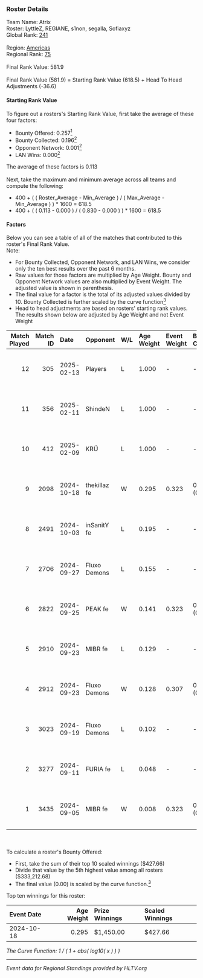 ### Roster Details<br />
Team Name: Atrix<br />
Roster: LyttleZ, REGIANE, s1non, segalla, Sofiaxyz<br />
Global Rank: [241](../../standings_global_2025_03_03.md)<br />
<br />
Region: [Americas]( ../../standings_americas_2025_03_03.md)<br />
Regional Rank: [75]( ../../standings_americas_2025_03_03.md)<br />
<br />
Final Rank Value:  581.9<br />
<br />
Final Rank Value (581.9) = Starting Rank Value (618.5) + Head To Head Adjustments (-36.6)<br />

#### Starting Rank Value<br />
To figure out a rosters's Starting Rank Value, first take the average of these four factors:<br />
- Bounty Offered: 0.257[<sup>1</sup>](#table2)
- Bounty Collected: 0.196[<sup>2</sup>](#table1)
- Opponent Network: 0.001[<sup>2</sup>](#table1)
- LAN Wins: 0.000[<sup>2</sup>](#table1)

The average of these factors is 0.113<br />
<br />
Next, take the maximum and minimum average across all teams and compute the following:<br />
- 400 + ( ( Roster_Average - Min_Average ) / ( Max_Average - Min_Average ) ) * 1600 = 618.5
- 400 + ( ( 0.113 - 0.000 ) / ( 0.830 - 0.000 ) ) * 1600 = 618.5


#### Factors<br />
Below you can see a table of all of the matches that contributed to this roster's Final Rank Value.<br />
Note:<br />

- For Bounty Collected, Opponent Network, and LAN Wins, we consider only the ten best results over the past 6 months.
- Raw values for those factors are multiplied by Age Weight. Bounty and Opponent Network values are also multiplied by Event Weight. The adjusted value is shown in parenthesis.
- The final value for a factor is the total of its adjusted values divided by 10. Bounty Collected is further scaled by the curve function[<sup>3</sup>](#curveFunction)
- Head to head adjustments are based on rosters' starting rank values. The results shown below are adjusted by Age Weight and not Event Weight
<span id="table1"></span><br />


| Match Played | Match ID | Date       | Opponent     | W/L | Age Weight | Event Weight | Bounty Collected | Opponent Network | LAN Wins  | H2H Adj. | Roster                                     |
| -: | -: | :- | :- | :- | :- | :- | :- | :- | :- | -: | :- |
|           12 |      305 | 2025-02-13 | Players      | L   | 1.000      | -            | -                | -                | -         |   -11.52 | LyttleZ, REGIANE, s1non, segalla, Sofiaxyz |
|           11 |      356 | 2025-02-11 | ShindeN      | L   | 1.000      | -            | -                | -                | -         |   -12.76 | bokor, LyttleZ, REGIANE, s1non, Sofiaxyz   |
|           10 |      412 | 2025-02-09 | KRÜ          | L   | 1.000      | -            | -                | -                | -         |   -13.72 | bokor, LyttleZ, REGIANE, s1non, Sofiaxyz   |
|            9 |     2098 | 2024-10-18 | thekillaz fe | W   | 0.295      | 0.323        | 0.001 (0.000)    | 0.024 (0.002)    | 0 (0.000) |     4.51 | bokor, LyttleZ, mari, s1non, Sofiaxyz      |
|            8 |     2491 | 2024-10-03 | inSanitY fe  | L   | 0.195      | -            | -                | -                | -         |    -3.18 | bokor, LyttleZ, mari, s1non, Sofiaxyz      |
|            7 |     2706 | 2024-09-27 | Fluxo Demons | L   | 0.155      | -            | -                | -                | -         |    -1.63 | bokor, LyttleZ, mari, s1non, Sofiaxyz      |
|            6 |     2822 | 2024-09-25 | PEAK fe      | W   | 0.141      | 0.323        | 0.001 (0.000)    | 0.018 (0.001)    | 0 (0.000) |     2.08 | bokor, LyttleZ, mari, s1non, Sofiaxyz      |
|            5 |     2910 | 2024-09-23 | MIBR fe      | L   | 0.129      | -            | -                | -                | -         |    -1.96 | bokor, LyttleZ, mari, s1non, Sofiaxyz      |
|            4 |     2912 | 2024-09-23 | Fluxo Demons | W   | 0.128      | 0.307        | 0.016 (0.001)    | 0.096 (0.004)    | 0 (0.000) |     2.71 | bokor, LyttleZ, mari, s1non, Sofiaxyz      |
|            3 |     3023 | 2024-09-19 | Fluxo Demons | L   | 0.102      | -            | -                | -                | -         |    -1.07 | bokor, LyttleZ, mari, s1non, Sofiaxyz      |
|            2 |     3277 | 2024-09-11 | FURIA fe     | L   | 0.048      | -            | -                | -                | -         |    -0.18 | bokor, LyttleZ, mari, s1non, Sofiaxyz      |
|            1 |     3435 | 2024-09-05 | MIBR fe      | W   | 0.008      | 0.323        | 0.004 (0.000)    | 0.048 (0.000)    | 0 (0.000) |     0.14 | bokor, LyttleZ, mari, s1non, Sofiaxyz      |

<br />
<span id="table2"></span><br />
To calculate a roster's Bounty Offered:<br />

- First, take the sum of their top 10 scaled winnings ($427.66)
- Divide that value by the 5th highest value among all rosters ($333,212.68)
- The final value (0.00) is scaled by the curve function.[<sup>3</sup>](#curveFunction)

Top ten winnings for this roster:<br />

| Event Date | Age Weight | Prize Winnings | Scaled Winnings |
| :- | -: | :- | :- |
| 2024-10-18 |      0.295 | $1,450.00      | $427.66         |


<span id="curveFunction"></span>_The Curve Function: 1 / ( 1 + abs( log10( x ) ) )_<br />

---
_Event data for Regional Standings provided by HLTV.org_<br />
